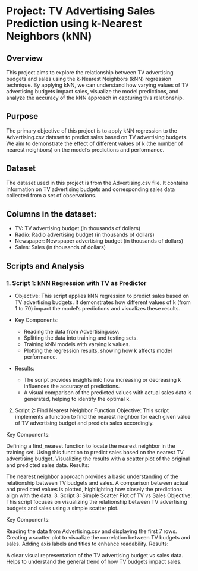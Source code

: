 # Project: TV Advertising Sales Prediction using k-Nearest Neighbors (kNN)  

## Overview
This project aims to explore the relationship between TV advertising budgets and sales using the k-Nearest Neighbors (kNN) regression technique. By applying kNN, we can understand how varying values of TV advertising budgets impact sales, visualize the model predictions, and analyze the accuracy of the kNN approach in capturing this relationship.

## Purpose
The primary objective of this project is to apply kNN regression to the Advertising.csv dataset to predict sales based on TV advertising budgets. We aim to demonstrate the effect of different values of k (the number of nearest neighbors) on the model’s predictions and performance.

## Dataset
The dataset used in this project is from the Advertising.csv file. It contains information on TV advertising budgets and corresponding sales data collected from a set of observations.

## Columns in the dataset:
- TV: TV advertising budget (in thousands of dollars)
- Radio: Radio advertising budget (in thousands of dollars)
- Newspaper: Newspaper advertising budget (in thousands of dollars)
- Sales: Sales (in thousands of dollars)

## Scripts and Analysis
### **1. Script 1: kNN Regression with TV as Predictor**
- Objective: This script applies kNN regression to predict sales based on TV advertising budgets. It demonstrates how different values of k (from 1 to 70) impact the model’s predictions and visualizes these results.

- Key Components:

    - Reading the data from Advertising.csv.
    - Splitting the data into training and testing sets.
    - Training kNN models with varying k values.
    - Plotting the regression results, showing how k affects model performance.
  
- Results:

    - The script provides insights into how increasing or decreasing k influences the accuracy of predictions.
    - A visual comparison of the predicted values with actual sales data is generated, helping to identify the optimal k.
  
2. Script 2: Find Nearest Neighbor Function
Objective: This script implements a function to find the nearest neighbor for each given value of TV advertising budget and predicts sales accordingly.

Key Components:

Defining a find_nearest function to locate the nearest neighbor in the training set.
Using this function to predict sales based on the nearest TV advertising budget.
Visualizing the results with a scatter plot of the original and predicted sales data.
Results:

The nearest neighbor approach provides a basic understanding of the relationship between TV budgets and sales.
A comparison between actual and predicted values is plotted, highlighting how closely the predictions align with the data.
3. Script 3: Simple Scatter Plot of TV vs Sales
Objective: This script focuses on visualizing the relationship between TV advertising budgets and sales using a simple scatter plot.

Key Components:

Reading the data from Advertising.csv and displaying the first 7 rows.
Creating a scatter plot to visualize the correlation between TV budgets and sales.
Adding axis labels and titles to enhance readability.
Results:

A clear visual representation of the TV advertising budget vs sales data.
Helps to understand the general trend of how TV budgets impact sales.
